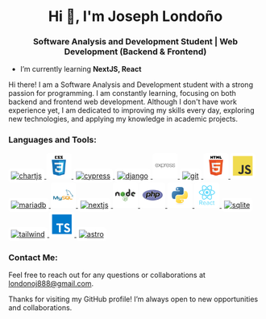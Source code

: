 <h1 align="center">Hi 👋, I'm Joseph Londoño</h1>
<h3 align="center">Software Analysis and Development Student | Web Development (Backend & Frontend)</h3>

- I’m currently learning **NextJS, React**

<p align="left"> Hi there! I am a Software Analysis and Development student with a strong passion for programming. I am constantly learning, focusing on both backend and frontend web development. Although I don't have work experience yet, I am dedicated to improving my skills every day, exploring new technologies, and applying my knowledge in academic projects. </p>

<h3 align="left">Languages and Tools:</h3>
<p align="left">
  <a href="https://www.chartjs.org" rel="noreferrer">
    <img src="https://www.chartjs.org/media/logo-title.svg" alt="chartjs" width="40" height="40" style="background-color: #ffffff; padding: 5px; border-radius: 5px;"/>
  </a>
  <a href="https://www.w3schools.com/css/" rel="noreferrer">
    <img src="https://raw.githubusercontent.com/devicons/devicon/master/icons/css3/css3-original-wordmark.svg" alt="css3" width="40" height="40" style="background-color: #ffffff; padding: 5px; border-radius: 5px;"/>
  </a>
  <a href="https://www.cypress.io" rel="noreferrer">
    <img src="https://raw.githubusercontent.com/simple-icons/simple-icons/6e46ec1fc23b60c8fd0d2f2ff46db82e16dbd75f/icons/cypress.svg" alt="cypress" width="40" height="40" style="background-color: #ffffff; padding: 5px; border-radius: 5px;"/>
  </a>
  <a href="https://www.djangoproject.com/" rel="noreferrer">
    <img src="https://cdn.worldvectorlogo.com/logos/django.svg" alt="django" width="40" height="40" style="background-color: #ffffff; padding: 5px; border-radius: 5px;"/>
  </a>
  <a href="https://expressjs.com" rel="noreferrer">
    <img src="https://raw.githubusercontent.com/devicons/devicon/master/icons/express/express-original-wordmark.svg" alt="express" width="40" height="40" style="background-color: #ffffff; padding: 5px; border-radius: 5px;"/>
  </a>
  <a href="https://git-scm.com/" rel="noreferrer">
    <img src="https://www.vectorlogo.zone/logos/git-scm/git-scm-icon.svg" alt="git" width="40" height="40" style="background-color: #ffffff; padding: 5px; border-radius: 5px;"/>
  </a>
  <a href="https://www.w3.org/html/" rel="noreferrer">
    <img src="https://raw.githubusercontent.com/devicons/devicon/master/icons/html5/html5-original-wordmark.svg" alt="html5" width="40" height="40" style="background-color: #ffffff; padding: 5px; border-radius: 5px;"/>
  </a>
  <a href="https://developer.mozilla.org/en-US/docs/Web/JavaScript" rel="noreferrer">
    <img src="https://raw.githubusercontent.com/devicons/devicon/master/icons/javascript/javascript-original.svg" alt="javascript" width="40" height="40" style="background-color: #ffffff; padding: 5px; border-radius: 5px;"/>
  </a>
  <a href="https://mariadb.org/" rel="noreferrer">
    <img src="https://www.vectorlogo.zone/logos/mariadb/mariadb-icon.svg" alt="mariadb" width="40" height="40" style="background-color: #ffffff; padding: 5px; border-radius: 5px;"/>
  </a>
  <a href="https://www.mysql.com/" rel="noreferrer">
    <img src="https://raw.githubusercontent.com/devicons/devicon/master/icons/mysql/mysql-original-wordmark.svg" alt="mysql" width="40" height="40" style="background-color: #ffffff; padding: 5px; border-radius: 5px;"/>
  </a>
  <a href="https://nextjs.org/" rel="noreferrer">
    <img src="https://cdn.worldvectorlogo.com/logos/nextjs-2.svg" alt="nextjs" width="40" height="40" style="background-color: #ffffff; padding: 5px; border-radius: 5px;"/>
  </a>
  <a href="https://nodejs.org" rel="noreferrer">
    <img src="https://raw.githubusercontent.com/devicons/devicon/master/icons/nodejs/nodejs-original-wordmark.svg" alt="nodejs" width="40" height="40" style="background-color: #ffffff; padding: 5px; border-radius: 5px;"/>
  </a>
  <a href="https://www.php.net" rel="noreferrer">
    <img src="https://raw.githubusercontent.com/devicons/devicon/master/icons/php/php-original.svg" alt="php" width="40" height="40" style="background-color: #ffffff; padding: 5px; border-radius: 5px;"/>
  </a>
  <a href="https://www.python.org" rel="noreferrer">
    <img src="https://raw.githubusercontent.com/devicons/devicon/master/icons/python/python-original.svg" alt="python" width="40" height="40" style="background-color: #ffffff; padding: 5px; border-radius: 5px;"/>
  </a>
  <a href="https://reactjs.org/" rel="noreferrer">
    <img src="https://raw.githubusercontent.com/devicons/devicon/master/icons/react/react-original-wordmark.svg" alt="react" width="40" height="40" style="background-color: #ffffff; padding: 5px; border-radius: 5px;"/>
  </a>
  <a href="https://www.sqlite.org/" rel="noreferrer">
    <img src="https://www.vectorlogo.zone/logos/sqlite/sqlite-icon.svg" alt="sqlite" width="40" height="40" style="background-color: #ffffff; padding: 5px; border-radius: 5px;"/>
  </a>
  <a href="https://tailwindcss.com/" rel="noreferrer">
    <img src="https://www.vectorlogo.zone/logos/tailwindcss/tailwindcss-icon.svg" alt="tailwind" width="40" height="40" style="background-color: #ffffff; padding: 5px; border-radius: 5px;"/>
  </a>
  <a href="https://www.typescriptlang.org/" rel="noreferrer">
    <img src="https://raw.githubusercontent.com/devicons/devicon/master/icons/typescript/typescript-original.svg" alt="typescript" width="40" height="40" style="background-color: #ffffff; padding: 5px; border-radius: 5px;"/>
  </a>
  <a href="https://astro.build" rel="noreferrer">
    <img src="https://astro.build/assets/press/astro-icon-light-gradient.svg" alt="astro" width="40" height="40" style="background-color: #ffffff; padding: 5px; border-radius: 5px;"/>
  </a>
</p>

<h3 align="left">Contact Me:</h3>
<p align="left">
  Feel free to reach out for any questions or collaborations at <a href="mailto:londonoj888@gmail.com">londonoj888@gmail.com</a>.
</p>

<p align="left">
  Thanks for visiting my GitHub profile! I’m always open to new opportunities and collaborations.
</p>
